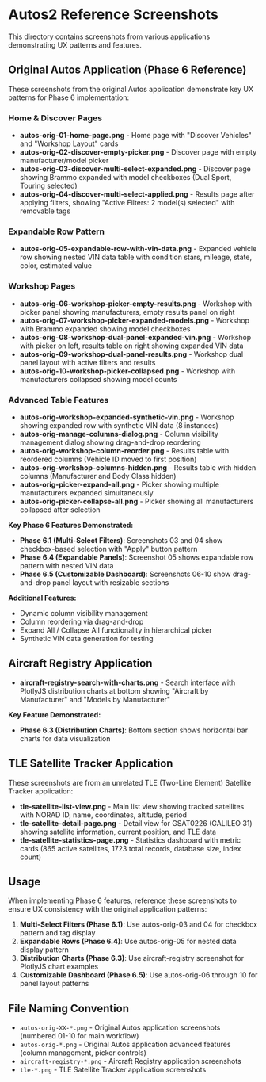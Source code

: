 # Autos2 Reference Screenshots

This directory contains screenshots from various applications demonstrating UX patterns and features.

## Original Autos Application (Phase 6 Reference)

These screenshots from the original Autos application demonstrate key UX patterns for Phase 6 implementation:

### Home & Discover Pages
- **autos-orig-01-home-page.png** - Home page with "Discover Vehicles" and "Workshop Layout" cards
- **autos-orig-02-discover-empty-picker.png** - Discover page with empty manufacturer/model picker
- **autos-orig-03-discover-multi-select-expanded.png** - Discover page showing Brammo expanded with model checkboxes (Dual Sport, Touring selected)
- **autos-orig-04-discover-multi-select-applied.png** - Results page after applying filters, showing "Active Filters: 2 model(s) selected" with removable tags

### Expandable Row Pattern
- **autos-orig-05-expandable-row-with-vin-data.png** - Expanded vehicle row showing nested VIN data table with condition stars, mileage, state, color, estimated value

### Workshop Pages
- **autos-orig-06-workshop-picker-empty-results.png** - Workshop with picker panel showing manufacturers, empty results panel on right
- **autos-orig-07-workshop-picker-expanded-models.png** - Workshop with Brammo expanded showing model checkboxes
- **autos-orig-08-workshop-dual-panel-expanded-vin.png** - Workshop with picker on left, results table on right showing expanded VIN data
- **autos-orig-09-workshop-dual-panel-results.png** - Workshop dual panel layout with active filters and results
- **autos-orig-10-workshop-picker-collapsed.png** - Workshop with manufacturers collapsed showing model counts

### Advanced Table Features
- **autos-orig-workshop-expanded-synthetic-vin.png** - Workshop showing expanded row with synthetic VIN data (8 instances)
- **autos-orig-manage-columns-dialog.png** - Column visibility management dialog showing drag-and-drop reordering
- **autos-orig-workshop-column-reorder.png** - Results table with reordered columns (Vehicle ID moved to first position)
- **autos-orig-workshop-columns-hidden.png** - Results table with hidden columns (Manufacturer and Body Class hidden)
- **autos-orig-picker-expand-all.png** - Picker showing multiple manufacturers expanded simultaneously
- **autos-orig-picker-collapse-all.png** - Picker showing all manufacturers collapsed after selection

**Key Phase 6 Features Demonstrated:**
- **Phase 6.1 (Multi-Select Filters)**: Screenshots 03 and 04 show checkbox-based selection with "Apply" button pattern
- **Phase 6.4 (Expandable Panels)**: Screenshot 05 shows expandable row pattern with nested VIN data
- **Phase 6.5 (Customizable Dashboard)**: Screenshots 06-10 show drag-and-drop panel layout with resizable sections

**Additional Features:**
- Dynamic column visibility management
- Column reordering via drag-and-drop
- Expand All / Collapse All functionality in hierarchical picker
- Synthetic VIN data generation for testing

## Aircraft Registry Application

- **aircraft-registry-search-with-charts.png** - Search interface with PlotlyJS distribution charts at bottom showing "Aircraft by Manufacturer" and "Models by Manufacturer"

**Key Feature Demonstrated:**
- **Phase 6.3 (Distribution Charts)**: Bottom section shows horizontal bar charts for data visualization

## TLE Satellite Tracker Application

These screenshots are from an unrelated TLE (Two-Line Element) Satellite Tracker application:

- **tle-satellite-list-view.png** - Main list view showing tracked satellites with NORAD ID, name, coordinates, altitude, period
- **tle-satellite-detail-page.png** - Detail view for GSAT0226 (GALILEO 31) showing satellite information, current position, and TLE data
- **tle-satellite-statistics-page.png** - Statistics dashboard with metric cards (865 active satellites, 1723 total records, database size, index count)

## Usage

When implementing Phase 6 features, reference these screenshots to ensure UX consistency with the original application patterns:

1. **Multi-Select Filters (Phase 6.1)**: Use autos-orig-03 and 04 for checkbox pattern and tag display
2. **Expandable Rows (Phase 6.4)**: Use autos-orig-05 for nested data display pattern
3. **Distribution Charts (Phase 6.3)**: Use aircraft-registry screenshot for PlotlyJS chart examples
4. **Customizable Dashboard (Phase 6.5)**: Use autos-orig-06 through 10 for panel layout patterns

## File Naming Convention

- `autos-orig-XX-*.png` - Original Autos application screenshots (numbered 01-10 for main workflow)
- `autos-orig-*.png` - Original Autos application advanced features (column management, picker controls)
- `aircraft-registry-*.png` - Aircraft Registry application screenshots
- `tle-*.png` - TLE Satellite Tracker application screenshots
